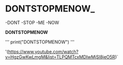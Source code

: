 # DONTSTOPMENOW_

-DONT
-STOP
-ME
-NOW

**DONTSTOPMENOW**



'''
print("DONTSTOPMENOW")
'''



'(https://www.youtube.com/watch?v=HgzGwKwLmgM&list=TLPQMTcxMDIwMjSl8jeO5R)`
